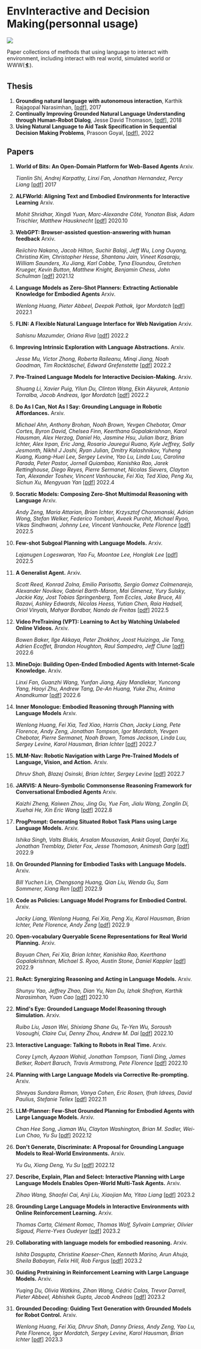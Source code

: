 # EnvInteractive and Decision Making(personnal usage)

![](https://img.shields.io/github/last-commit/Timothyxxx/EnvInteractiveLM?color=green)

Paper collections of methods that using language to interact with environment, including interact with real world, simulated world or WWW(🏄).

## Thesis
1. **Grounding natural language with autonomous interaction**, Karthik Rajagopal Narasimhan, [[pdf](https://dspace.mit.edu/handle/1721.1/114003)],  2017 
2. **Continually Improving Grounded Natural Language Understanding through Human-Robot Dialog**, Jesse David Thomason, [[pdf](https://www.cs.utexas.edu/users/ml/papers/thomason.thesis18.pdf)],  2018
3. **Using Natural Language to Aid Task Specification in Sequential Decision Making Problems**, Prasoon Goyal, [[pdf](https://www.cs.utexas.edu/users/ml/papers/goyal.phdthesis22.pdf)],  2022

## Papers
1. **World of Bits: An Open-Domain Platform for Web-Based Agents** Arxiv.

   *Tianlin Shi, Andrej Karpathy, Linxi Fan, Jonathan Hernandez, Percy Liang*  [[pdf](https://proceedings.mlr.press/v70/shi17a.html)] 2017

2. **ALFWorld: Aligning Text and Embodied Environments for Interactive Learning** Arxiv.

   *Mohit Shridhar, Xingdi Yuan, Marc-Alexandre Côté, Yonatan Bisk, Adam Trischler, Matthew Hausknecht*  [[pdf](https://arxiv.org/abs/2010.03768)] 2020.10

3. **WebGPT: Browser-assisted question-answering with human feedback** Arxiv.

   *Reiichiro Nakano, Jacob Hilton, Suchir Balaji, Jeff Wu, Long Ouyang, Christina Kim, Christopher Hesse, Shantanu Jain, Vineet Kosaraju, William Saunders, Xu Jiang, Karl Cobbe, Tyna Eloundou, Gretchen Krueger, Kevin Button, Matthew Knight, Benjamin Chess, John Schulman*  [[pdf](https://arxiv.org/abs/2112.09332)] 2021.12
  
4. **Language Models as Zero-Shot Planners: Extracting Actionable Knowledge for Embodied Agents** Arxiv.

   *Wenlong Huang, Pieter Abbeel, Deepak Pathak, Igor Mordatch*  [[pdf](https://arxiv.org/abs/2201.07207)] 2022.1
   
5. **FLIN: A Flexible Natural Language Interface for Web Navigation** Arxiv.

   *Sahisnu Mazumder, Oriana Riva*  [[pdf](https://arxiv.org/abs/2010.12844)] 2022.2

6. **Improving Intrinsic Exploration with Language Abstractions.** Arxiv.

   *Jesse Mu, Victor Zhong, Roberta Raileanu, Minqi Jiang, Noah Goodman, Tim Rocktäschel, Edward Grefenstette*  [[pdf](https://arxiv.org/abs/2202.08938)] 2022.2

7. **Pre-Trained Language Models for Interactive Decision-Making.** Arxiv.

   *Shuang Li, Xavier Puig, Yilun Du, Clinton Wang, Ekin Akyurek, Antonio Torralba, Jacob Andreas, Igor Mordatch*  [[pdf](arxiv.org/abs/2202.01771)] 2022.2
   
8. **Do As I Can, Not As I Say: Grounding Language in Robotic Affordances.** Arxiv.

   *Michael Ahn, Anthony Brohan, Noah Brown, Yevgen Chebotar, Omar Cortes, Byron David, Chelsea Finn, Keerthana Gopalakrishnan, Karol Hausman, Alex Herzog, Daniel Ho, Jasmine Hsu, Julian Ibarz, Brian Ichter, Alex Irpan, Eric Jang, Rosario Jauregui Ruano, Kyle Jeffrey, Sally Jesmonth, Nikhil J Joshi, Ryan Julian, Dmitry Kalashnikov, Yuheng Kuang, Kuang-Huei Lee, Sergey Levine, Yao Lu, Linda Luu, Carolina Parada, Peter Pastor, Jornell Quiambao, Kanishka Rao, Jarek Rettinghouse, Diego Reyes, Pierre Sermanet, Nicolas Sievers, Clayton Tan, Alexander Toshev, Vincent Vanhoucke, Fei Xia, Ted Xiao, Peng Xu, Sichun Xu, Mengyuan Yan*  [[pdf](https://arxiv.org/abs/2204.01691)] 2022.4

9. **Socratic Models: Composing Zero-Shot Multimodal Reasoning with Language** Arxiv.

   *Andy Zeng, Maria Attarian, Brian Ichter, Krzysztof Choromanski, Adrian Wong, Stefan Welker, Federico Tombari, Aveek Purohit, Michael Ryoo, Vikas Sindhwani, Johnny Lee, Vincent Vanhoucke, Pete Florence*  [[pdf](https://arxiv.org/abs/2204.00598)] 2022.5

10. **Few-shot Subgoal Planning with Language Models.** Arxiv.

    *Lajanugen Logeswaran, Yao Fu, Moontae Lee, Honglak Lee*  [[pdf](arxiv.org/abs/2202.01771)] 2022.5
 
11. **A Generalist Agent.** Arxiv.

    *Scott Reed, Konrad Zolna, Emilio Parisotto, Sergio Gomez Colmenarejo, Alexander Novikov, Gabriel Barth-Maron, Mai Gimenez, Yury Sulsky, Jackie Kay, Jost Tobias Springenberg, Tom Eccles, Jake Bruce, Ali Razavi, Ashley Edwards, Nicolas Heess, Yutian Chen, Raia Hadsell, Oriol Vinyals, Mahyar Bordbar, Nando de Freitas*  [[pdf](https://arxiv.org/abs/2205.06175)] 2022.5

12. **Video PreTraining (VPT): Learning to Act by Watching Unlabeled Online Videos.** Arxiv.

     *Bowen Baker, Ilge Akkaya, Peter Zhokhov, Joost Huizinga, Jie Tang, Adrien Ecoffet, Brandon Houghton, Raul Sampedro, Jeff Clune*  [[pdf](https://arxiv.org/abs/2206.11795)] 2022.6

13. **MineDojo: Building Open-Ended Embodied Agents with Internet-Scale Knowledge.** Arxiv.

    *Linxi Fan, Guanzhi Wang, Yunfan Jiang, Ajay Mandlekar, Yuncong Yang, Haoyi Zhu, Andrew Tang, De-An Huang, Yuke Zhu, Anima Anandkumar*  [[pdf](https://arxiv.org/abs/2206.08853)] 2022.6

14. **Inner Monologue: Embodied Reasoning through Planning with Language Models** Arxiv.

    *Wenlong Huang, Fei Xia, Ted Xiao, Harris Chan, Jacky Liang, Pete Florence, Andy Zeng, Jonathan Tompson, Igor Mordatch, Yevgen Chebotar, Pierre Sermanet, Noah Brown, Tomas Jackson, Linda Luu, Sergey Levine, Karol Hausman, Brian Ichter*  [[pdf](https://arxiv.org/abs/2207.05608)] 2022.7

15. **MLM-Nav: Robotic Navigation with Large Pre-Trained Models of Language, Vision, and Action.** Arxiv.

    *Dhruv Shah, Blazej Osinski, Brian Ichter, Sergey Levine*  [[pdf](https://arxiv.org/abs/2207.04429)] 2022.7

16. **JARVIS: A Neuro-Symbolic Commonsense Reasoning Framework for Conversational Embodied Agents** Arxiv.

    *Kaizhi Zheng, Kaiwen Zhou, Jing Gu, Yue Fan, Jialu Wang, Zonglin Di, Xuehai He, Xin Eric Wang*  [[pdf](https://arxiv.org/abs/2208.13266)] 2022.8
    
17. **ProgPrompt: Generating Situated Robot Task Plans using Large Language Models.** Arxiv.

    *Ishika Singh, Valts Blukis, Arsalan Mousavian, Ankit Goyal, Danfei Xu, Jonathan Tremblay, Dieter Fox, Jesse Thomason, Animesh Garg*  [[pdf](https://arxiv.org/abs/2209.11302)] 2022.9

18. **On Grounded Planning for Embodied Tasks with Language Models.** Arxiv.

    *Bill Yuchen Lin, Chengsong Huang, Qian Liu, Wenda Gu, Sam Sommerer, Xiang Ren*  [[pdf](https://arxiv.org/abs/2209.00465)] 2022.9

19. **Code as Policies: Language Model Programs for Embodied Control.** Arxiv.

    *Jacky Liang, Wenlong Huang, Fei Xia, Peng Xu, Karol Hausman, Brian Ichter, Pete Florence, Andy Zeng*  [[pdf](https://arxiv.org/abs/2209.07753)] 2022.9

20. **Open-vocabulary Queryable Scene Representations for Real World Planning.** Arxiv.

    *Boyuan Chen, Fei Xia, Brian Ichter, Kanishka Rao, Keerthana Gopalakrishnan, Michael S. Ryoo, Austin Stone, Daniel Kappler*  [[pdf](https://arxiv.org/abs/2209.09874)] 2022.9

21. **ReAct: Synergizing Reasoning and Acting in Language Models.** Arxiv.

    *Shunyu Yao, Jeffrey Zhao, Dian Yu, Nan Du, Izhak Shafran, Karthik Narasimhan, Yuan Cao*  [[pdf](https://arxiv.org/abs/2210.03629)] 2022.10

22. **Mind's Eye: Grounded Language Model Reasoning through Simulation.** Arxiv.

    *Ruibo Liu, Jason Wei, Shixiang Shane Gu, Te-Yen Wu, Soroush Vosoughi, Claire Cui, Denny Zhou, Andrew M. Dai*  [[pdf](https://arxiv.org/abs/2210.05359)] 2022.10

23. **Interactive Language: Talking to Robots in Real Time.** Arxiv.

    *Corey Lynch, Ayzaan Wahid, Jonathan Tompson, Tianli Ding, James Betker, Robert Baruch, Travis Armstrong, Pete Florence*  [[pdf](https://arxiv.org/abs/2210.06407)] 2022.10

24. **Planning with Large Language Models via Corrective Re-prompting.** Arxiv.

    *Shreyas Sundara Raman, Vanya Cohen, Eric Rosen, Ifrah Idrees, David Paulius, Stefanie Tellex*  [[pdf](https://arxiv.org/abs/2211.09935)] 2022.11

25. **LLM-Planner: Few-Shot Grounded Planning for Embodied Agents with Large Language Models.** Arxiv.

    *Chan Hee Song, Jiaman Wu, Clayton Washington, Brian M. Sadler, Wei-Lun Chao, Yu Su*  [[pdf](https://arxiv.org/abs/2212.04088)] 2022.12

26. **Don't Generate, Discriminate: A Proposal for Grounding Language Models to Real-World Environments.** Arxiv.

    *Yu Gu, Xiang Deng, Yu Su*  [[pdf](https://arxiv.org/abs/2212.09736)] 2022.12

27. **Describe, Explain, Plan and Select: Interactive Planning with Large Language Models Enables Open-World Multi-Task Agents.** Arxiv.

    *Zihao Wang, Shaofei Cai, Anji Liu, Xiaojian Ma, Yitao Liang*  [[pdf](https://arxiv.org/abs/2302.01560)] 2023.2

28. **Grounding Large Language Models in Interactive Environments with Online Reinforcement Learning.** Arxiv.

    *Thomas Carta, Clément Romac, Thomas Wolf, Sylvain Lamprier, Olivier Sigaud, Pierre-Yves Oudeyer*  [[pdf](https://arxiv.org/abs/2302.02662)] 2023.2

29. **Collaborating with language models for embodied reasoning.** Arxiv.

    *Ishita Dasgupta, Christine Kaeser-Chen, Kenneth Marino, Arun Ahuja, Sheila Babayan, Felix Hill, Rob Fergus*  [[pdf](https://arxiv.org/abs/2302.00763)] 2023.2

30. **Guiding Pretraining in Reinforcement Learning with Large Language Models.** Arxiv.

    *Yuqing Du, Olivia Watkins, Zihan Wang, Cédric Colas, Trevor Darrell, Pieter Abbeel, Abhishek Gupta, Jacob Andreas*  [[pdf](https://arxiv.org/abs/2302.06692)] 2023.2

31. **Grounded Decoding: Guiding Text Generation with Grounded Models for Robot Control.** Arxiv.

    *Wenlong Huang, Fei Xia, Dhruv Shah, Danny Driess, Andy Zeng, Yao Lu, Pete Florence, Igor Mordatch, Sergey Levine, Karol Hausman, Brian Ichter*  [[pdf](https://grounded-decoding.github.io/paper.pdf)] 2023.3
